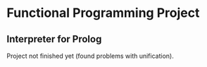 # Functional Programming Project
## Interpreter for Prolog

Project not finished yet (found problems with unification).
